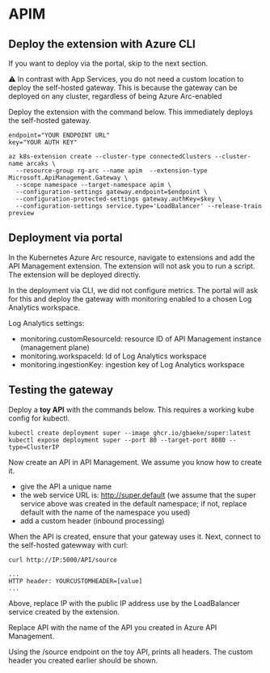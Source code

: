 # APIM

## Deploy the extension with Azure CLI

If you want to deploy via the portal, skip to the next section.

⚠️ In contrast with App Services, you do not need a custom location to deploy the self-hosted gateway. This is because the gateway can be deployed on any cluster, regardless of being Azure Arc-enabled

Deploy the extension with the command below. This immediately deploys the self-hosted gateway.

```
endpoint="YOUR ENDPOINT URL"
key="YOUR AUTH KEY"

az k8s-extension create --cluster-type connectedClusters --cluster-name arcaks \
  --resource-group rg-arc --name apim  --extension-type Microsoft.ApiManagement.Gateway \
  --scope namespace --target-namespace apim \
  --configuration-settings gateway.endpoint=$endpoint \
  --configuration-protected-settings gateway.authKey=$key \
  --configuration-settings service.type='LoadBalancer' --release-train preview
```

## Deployment via portal

In the Kubernetes Azure Arc resource, navigate to extensions and add the API Management extension. The extension will not ask you to run a script. The extension will be deployed directly.

In the deployment via CLI, we did not configure metrics. The portal will ask for this and deploy the gateway with monitoring enabled to a chosen Log Analytics workspace.

Log Analytics settings:
- monitoring.customResourceId: resource ID of API Management instance (management plane)
- monitoring.workspaceId: Id of Log Analytics workspace
- monitoring.ingestionKey: ingestion key of Log Analytics workspace


## Testing the gateway

Deploy a **toy API** with the commands below. This requires a working kube config for kubectl.

```
kubectl create deployment super --image ghcr.io/gbaeke/super:latest
kubectl expose deployment super --port 80 --target-port 8080 --type=ClusterIP
```

Now create an API in API Management. We assume you know how to create it.
- give the API a unique name
- the web service URL is: http://super.default (we assume that the super service above was created in the default namespace; if not, replace default with the name of the namespace you used)
- add a custom header (inbound processing)

When the API is created, ensure that your gateway uses it. Next, connect to the self-hosted gatewway with curl:

```
curl http://IP:5000/API/source

...
HTTP header: YOURCUSTOMHEADER=[value]
...
```

Above, replace IP with the public IP address use by the LoadBalancer service created by the extension.

Replace API with the name of the API you created in Azure API Management.

Using the /source endpoint on the toy API, prints all headers. The custom header you created earlier should be shown.